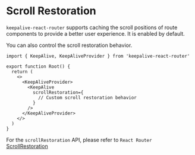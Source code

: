# Scroll Restoration

`keepalive-react-router` supports caching the scroll positions of route components to provide a better user experience. It is enabled by default.

You can also control the scroll restoration behavior.

```tsx
import { KeepAlive, KeepAliveProvider } from 'keepalive-react-router'

export function Root() {
  return (
    <>
      <KeepAliveProvider>
        <KeepAlive 
          scrollRestoration={
            // Custom scroll restoration behavior
          }
        />
      </KeepAliveProvider>
    </>
  )
}
```

For the `scrollRestoration` API, please refer to `React Router` [ScrollRestoration](https://reactrouter.com/6.28.0/components/scroll-restoration)
